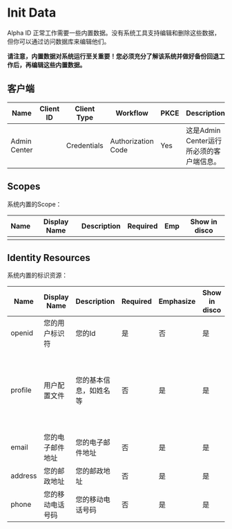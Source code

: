 # Init Data

Alpha ID 正常工作需要一些内置数据。没有系统工具支持编辑和删除这些数据，但你可以通过访问数据库来编辑他们。

**请注意，内置数据对系统运行至关重要！您必须充分了解该系统并做好备份回退工作后，再编辑这些内置数据。**

## 客户端

|Name|Client ID|Client Type|Workflow|PKCE|Description|
|---|---|---|---|---|---|
|Admin Center||Credentials|Authorization Code|Yes|这是Admin Center运行所必须的客户端信息。|

## Scopes

系统内置的Scope：

|Name|Display Name|Description|Required|Emp|Show in disco|
|---|---|---|---|---|---|
|||||||


## Identity Resources

系统内置的标识资源：

|Name|Display Name|Description|Required|Emphasize|Show in disco|Issue Claims|
|---|---|---|---|---|---|---|
|openid|您的用户标识符|您的Id|是|否|是|sub|
|profile|用户配置文件|您的基本信息，如姓名等|否|是|是|birthdate, family_name, gender, given_name, locale, middle_name, name, nickname, picture, preferred_username, profile, search_hint, updated_at, website, zoneinfo|
|email|您的电子邮件地址|您的电子邮件地址|否|是|是|email, email_verified|
|address|您的邮政地址|您的邮政地址|否|是|是|address|
|phone|您的移动电话号码|您的移动电话号码|否|是|是|phone_number, phone_number_verified|
